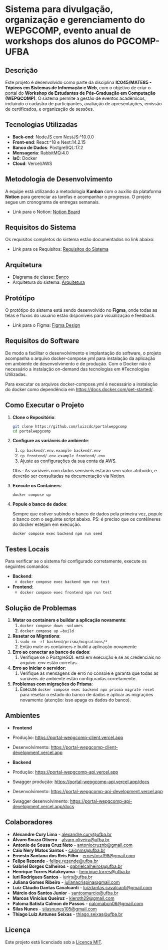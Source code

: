 # Sistema para divulgação, organização e gerenciamento do WEPGCOMP, evento anual de workshops dos alunos do PGCOMP-UFBA

## Descrição

Este projeto é desenvolvido como parte da disciplina **IC045/MATE85 - Tópicos em Sistemas de Informação e Web**, com o objetivo de criar o portal do **Workshop de Estudantes de Pós-Graduação em Computação (WEPGCOMP)**. O sistema permite a gestão de eventos acadêmicos, incluindo o cadastro de participantes, avaliação de apresentações, emissão de certificados, e organização de sessões.

## Tecnologias Utilizadas

- **Back-end**: NodeJS com NestJS:^10.0.0
- **Front-end**: React:^18 e Next:14.2.15
- **Banco de Dados**: PostgreSQL:17.2
- **Mensageria**: RabbitMQ:4.0
- **IaC**: Docker
- **Cloud**: Vercel/AWS

## Metodologia de Desenvolvimento

A equipe está utilizando a metodologia **Kanban** com o auxílio da plataforma **Notion** para gerenciar as tarefas e acompanhar o progresso. O projeto segue um cronograma de entregas semanais.

- Link para o Notion: <a href="https://www.notion.so/119c125c059980578b0eed38349acd82?v=119c125c059980bf8e95000c9a20dde6" target="_blank">Notion Board</a>

## Requisitos do Sistema

Os requisitos completos do sistema estão documentados no link abaixo:

- Link para os Requisitos: <a href="https://docs.google.com/document/d/199d8fJW4-9MX11Lvd4mdy-Vo0Pyx4ZHa53IuHKbWSn0/edit" target="_blank">Requisitos do Sistema</a>

## Arquitetura

- Diagrama de classe: <a href="https://drive.google.com/file/d/1yvpeU6gOZpoEaSvrlkwTapG1A-reHNgG/view" target="_blank">Banco</a>
- Arquitetura do sistema: <a href="https://drive.google.com/file/d/10DCdoz47Gm00mArdla0npXITgNYR1KtJ/view" target="_blank">Arquitetura</a>

## Protótipo

O protótipo do sistema está sendo desenvolvido no **Figma**, onde todas as telas e fluxos do usuário estão disponíveis para visualização e feedback.

- Link para o Figma: <a href="https://www.figma.com/design/02Aslfd2qo4q6pjYxSkoYS/Portal-Web-PGCOMP-team-library?node-id=2365-175&node-type=canvas&t=NHVtl7ASVgSDVt2j-0" target="_blank">Figma Design</a>

## Requisitos do Software

De modo a facilitar o desenvolvimento e implantação do software, o projeto acompanha o arquivo docker-compose.yml para instalação da aplicação em ambiente de desenvolvimento e de produção. Com o Docker não é necessário a instalação on-demand das tecnologias em #Tecnologias Utilizadas.

Para executar os arquivos docker-compose.yml é necessário a instalação do docker como dependência em <https://docs.docker.com/get-started/>.

## Como Executar o Projeto

<!-- Para obter instruções detalhadas sobre a instalação do projeto, consulte o documento [Documento de Implantação/Instalação WEPGCOMP](https://docs.google.com/document/d/1K5SnhxKYCfnvJq_T8P_5-zqXeQSpqMXPh2FfLYe_G0Y). Os passos resumidos para execução local estão descritos abaixo. --->

1. **Clone o Repositório**:

   ```bash
   git clone https://github.com/luizcdc/portalwepgcomp
   cd portalwepgcomp
   ```

2. **Configure as variáveis de ambiente**:

   1. ```cp backend/.env.example backend/.env```
   2. ```cp frontend/.env.example frontend/.env```
   3. Ajuste as configurações da sua conta da AWS.

   Obs.: As variáveis com dados sensíveis estarão sem valor atribuído, e deverão ser consultadas na documentação via Notion.

3. **Execute os Containers**:

   ```docker compose up```

4. **Popule o banco de dados**:

   Sempre que estiver subindo o banco de dados pela primeira vez, popule o banco com o seguinte script abaixo. PS: é preciso que os contêineres do docker estejam em execução.

   ```docker compose exec backend npm run seed```

## Testes Locais

Para verificar se o sistema foi configurado corretamente, execute os seguintes comandos:

- **Backend**:
  - ```docker compose exec backend npm run test```
- **Frontend**:
  - ```docker compose exec frontend npm run test```

## Solução de Problemas

1. **Matar os containers e buildar a aplicação novamente**:
   1. ```docker compose down –volumes```
   2. ```docker compose up –build```
2. **Resetar os Migrations**:
   1. ```sudo rm -rf backend/prisma/migrations/*```
   2. Então mate os containers e build a aplicação novamente
3. **Erro ao conectar ao banco de dados**:
   1. Verifique se o PostgreSQL está em execução e se as credenciais no arquivo .env estão corretas.
4. **Erro ao iniciar o servidor**:
   1. Verifique as mensagens de erro no console e garanta que todas as variáveis de ambiente estão configuradas corretamente.
5. **Problemas com migrações do Prisma**:
   1. Execute ```docker compose exec backend npx prisma migrate reset``` para resetar o estado do banco de dados e aplicar as migrações novamente (atenção: isso apaga os dados do banco).

## Ambientes

- **Frontend**
- Produção: <https://portal-wepgcomp-client.vercel.app>
- Desenvolvimento: <https://portal-wepgcomp-client-development.vercel.app>

- **Backend**
- Produção: <https://portal-wepgcomp-api.vercel.app>
- Swagger produção: <https://portal-wepgcomp-api.vercel.app/docs>
- Desenvolvimento: <https://portal-wepgcomp-api-development.vercel.app>
- Swagger desenvolvimento: <https://portal-wepgcomp-api-development.vercel.app/docs>

## Colaboradores

- **Alexandre Cury Lima** - [alexandre.cury@ufba.br](mailto:alexandre.cury@ufba.br)
- **Álvaro Souza Olivera** - [alvaro.oliveira@ufba.br](mailto:alvaro.oliveira@ufba.br)
- **Antonio de Sousa Cruz Neto** - [antoniocruznb@gmail.com](mailto:antoniocruznb@gmail.com)
- **Caio Nery Matos Santos** - [caionms@ufba.br](mailto:caionms@ufba.br)
- **Ernesto Santana dos Reis Filho** - [ernestosrf98@gmail.com](mailto:ernestosrf98@gmail.com)
- **Felipe Rezende** - [felipe.rezende@ufba.br](mailto:felipe.rezende@ufba.br)
- **Gabriel Borges Calheiros** - [gabrielcalheiros@ufba.br](mailto:gabrielcalheiros@ufba.br)
- **Henrique Torres Hatakeyama** - [henrique.torres@ufba.br](mailto:henrique.torres@ufba.br)
- **Iuri Rodrigues Santos** - [iurirs@ufba.br](mailto:iurirs@ufba.br)
- **Juliana Gomes Ribeiro** - [julianacrispina@gmail.com](mailto:julianacrispina@gmail.com)
- **Luiz Cláudio Dantas Cavalcanti** - [luizdantas.cavalcanti@gmail.com](mailto:luizdantas.cavalcanti@gmail.com)
- **Márcio dos Santos Junior** - [santosmarcio@ufba.br](mailto:santosmarcio@ufba.br)
- **Marcos Vinícius Queiroz** - [kieroth29@gmail.com](mailto:kieroth29@gmail.com)
- **Paloma Batista Calmon de Passos** - [palomabcp06@gmail.com](mailto:palomabcp06@gmail.com)
- **Silas Nunes** - [silasnunes105@gmail.com](mailto:silasnunes105@gmail.com)
- **Thiago Luiz Antunes Seixas** - [thiago.seixas@ufba.br](mailto:thiago.seixas@ufba.br)

## Licença

Este projeto está licenciado sob a [Licença MIT](LICENSE).
